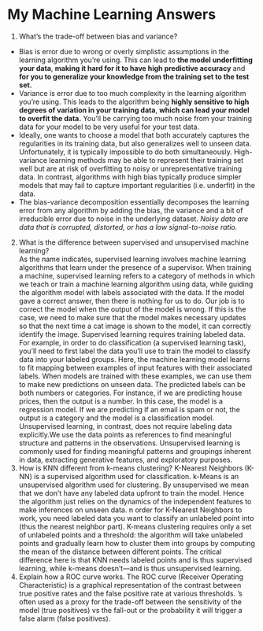 # My Machine Learning Answers
1. What’s the trade-off between bias and variance?
- Bias is error due to wrong or overly simplistic assumptions in the learning algorithm you’re using. This can lead to __the model underfitting your data__, __making it hard for it to have high predictive accuracy__ and __for you to generalize your knowledge from the training set to the test set.__
- Variance is error due to too much complexity in the learning algorithm you’re using. This leads to the algorithm being __highly sensitive to high degrees of variation in your training data__, __which can lead your model to overfit the data.__ You’ll be carrying too much noise from your training data for your model to be very useful for your test data.
- Ideally, one wants to choose a model that both accurately captures the regularities in its training data, but also generalizes well to unseen data. Unfortunately, it is typically impossible to do both simultaneously. High-variance learning methods may be able to represent their training set well but are at risk of overfitting to noisy or unrepresentative training data. In contrast, algorithms with high bias typically produce simpler models that may fail to capture important regularities (i.e. underfit) in the data.
- The bias-variance decomposition essentially decomposes the learning error from any algorithm by adding the bias, the variance and a bit of irreducible error due to noise in the underlying dataset. 
_Noisy data are data that is corrupted, distorted, or has a low signal-to-noise ratio._
2. What is the difference between supervised and unsupervised machine learning?     
As the name indicates, supervised learning involves machine learning algorithms that learn under the presence of a supervisor. 
When training a machine, supervised learning refers to a category of methods in which we teach or train a machine learning algorithm using data, while guiding the algorithm model with labels associated with the data. If the model gave a correct answer, then there is nothing for us to do. Our job is to correct the model when the output of the model is wrong. If this is the case, we need to make sure that the model makes necessary updates so that the next time a cat image is shown to the model, it can correctly identify the image. 
Supervised learning requires training labeled data. For example, in order to do classification (a supervised learning task), you’ll need to first label the data you’ll use to train the model to classify data into your labeled groups. 
Here, the machine learning model learns to fit mapping between examples of input features with their associated labels. When models are trained with these examples, we can use them to make new predictions on unseen data.
The predicted labels can be both numbers or categories. For instance, if we are predicting house prices, then the output is a number. In this case, the model is a regression model. If we are predicting if an email is spam or not, the output is a category and the model is a classification model. 
Unsupervised learning, in contrast, does not require labeling data explicitly.We use the data points as references to find meaningful structure and patterns in the observations. Unsupervised learning is commonly used for finding meaningful patterns and groupings inherent in data, extracting generative features, and exploratory purposes.
3. How is KNN different from k-means clustering?
K-Nearest Neighbors (K-NN) is a supervised algorithm used for classification.
k-Means is an unsupervised algorithm used for clustering. By unsupervised we mean that we don’t have any labeled data upfront to train the model. Hence the algorithm just relies on the dynamics of the independent features to make inferences on unseen data.
n order for K-Nearest Neighbors to work, you need labeled data you want to classify an unlabeled point into (thus the nearest neighbor part). K-means clustering requires only a set of unlabeled points and a threshold: the algorithm will take unlabeled points and gradually learn how to cluster them into groups by computing the mean of the distance between different points.
The critical difference here is that KNN needs labeled points and is thus supervised learning, while k-means doesn’t—and is thus unsupervised learning.
4. Explain how a ROC curve works.
The ROC curve (Receiver Operating Characteristic) is a graphical representation of the contrast between true positive rates and the false positive rate at various thresholds.
’s often used as a proxy for the trade-off between the sensitivity of the model (true positives) vs the fall-out or the probability it will trigger a false alarm (false positives).
